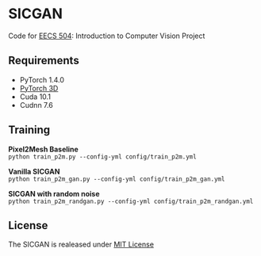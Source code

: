 # SICGAN

Code for [EECS 504](https://web.eecs.umich.edu/~ahowens/eecs504/w20/): Introduction to Computer Vision Project

## Requirements
- PyTorch 1.4.0
- [PyTorch 3D](https://github.com/facebookresearch/pytorch3d) 
- Cuda 10.1
- Cudnn 7.6

## Training

**Pixel2Mesh Baseline**  
`python train_p2m.py --config-yml config/train_p2m.yml`

**Vanilla SICGAN**  
`python train_p2m_gan.py --config-yml config/train_p2m_gan.yml`

**SICGAN with random noise**  
`python train_p2m_randgan.py --config-yml config/train_p2m_randgan.yml`

## License
The SICGAN is realeased under [MIT License](https://github.com/dysdsyd/SICGAN/blob/master/LICENSE)




